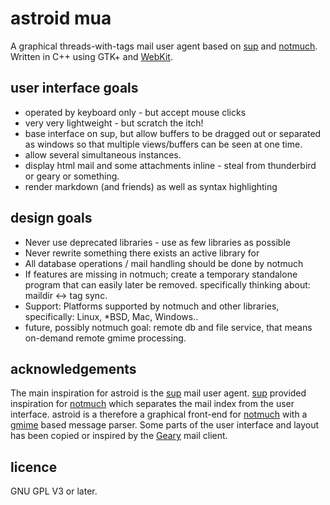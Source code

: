 # astroid mua

  A graphical threads-with-tags mail user agent based on [sup] and [notmuch].
  Written in C++ using GTK+ and [WebKit].

## user interface goals
* operated by keyboard only - but accept mouse clicks
* very very lightweight - but scratch the itch!
* base interface on sup, but allow buffers to be dragged out
  or separated as windows so that multiple views/buffers can be
  seen at one time.
* allow several simultaneous instances.
* display html mail and some attachments inline - steal from
  thunderbird or geary or something.
* render markdown (and friends) as well as syntax highlighting

## design goals
* Never use deprecated libraries - use as few libraries as possible
* Never rewrite something there exists an active library for
* All database operations / mail handling should be done by notmuch
* If features are missing in notmuch; create a temporary standalone
  program that can easily later be removed.
  specifically thinking about: maildir <-> tag sync.
* Support: Platforms supported by notmuch and other libraries, specifically:
  Linux, *BSD, Mac, Windows..
* future, possibly notmuch goal: remote db and file service, that means
  on-demand remote gmime processing.

## acknowledgements

  The main inspiration for astroid is the [sup] mail user agent. [sup]
  provided inspiration for [notmuch] which separates the mail index from the
  user interface. astroid is a therefore a graphical front-end for [notmuch]
  with a [gmime] based message parser. Some parts of the user interface and layout
  has been copied or inspired by the [Geary] mail client.

## licence

  GNU GPL V3 or later.


[sup]: http://supmua.org
[notmuch]: http://notmuchmail.org/
[Geary]: http://www.yorba.org/projects/geary/
[gmime]: http://spruce.sourceforge.net/gmime/
[webkit]: http://webkitgtk.org/

